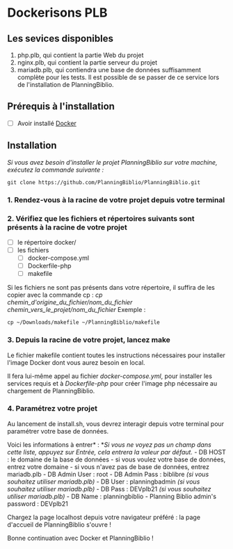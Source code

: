 # Dockerisons PLB

## Les sevices disponibles

 1. php.plb, qui contient la partie Web du projet
 2. nginx.plb, qui contient la partie serveur du projet
 3. mariadb.plb, qui contiendra une base de données suffisamment complète pour les tests. Il est possible de se passer de ce service lors de l'installation de PlanningBiblio.

## Prérequis à l'installation

- [ ] Avoir installé [Docker](https://doc.ubuntu-fr.org/docker)

## Installation

 *Si vous avez besoin d'installer le projet PlanningBiblio sur votre machine, exécutez la commande suivante :*

    git clone https://github.com/PlanningBiblio/PlanningBiblio.git 

### 1. Rendez-vous à la racine de votre projet depuis votre terminal

### 2. Vérifiez que les fichiers et répertoires suivants sont présents à la racine de votre projet 
- [ ] le répertoire docker/
- [ ] les fichiers
    - [ ] docker-compose.yml
    - [ ] Dockerfile-php
    - [ ] makefile

Si les fichiers ne sont pas présents dans votre répertoire, il suffira de les copier avec la commande cp : *cp chemin_d'origine_du_fichier/nom_du_fichier chemin_vers_le_projet/nom_du_fichier*
Exemple :

    cp ~/Downloads/makefile ~/PlanningBiblio/makefile

### 3. Depuis la racine de votre projet, lancez make

Le fichier makefile contient toutes les instructions nécessaires pour installer l'image Docker dont vous aurez besoin en local. 

Il fera lui-même appel au fichier *docker-compose.yml*, pour installer les services requis et à *Dockerfile-php* pour créer l'image php nécessaire au chargement de PlanningBiblio.

### 4. Paramétrez votre projet

Au lancement de install.sh, vous devrez interagir depuis votre terminal pour paramétrer votre base de données. 

Voici les informations à entrer* :
 **Si vous ne voyez pas un champ dans cette liste, appuyez sur Entrée, cela entrera la valeur par défaut.* 
    - DB HOST : le domaine de la base de données
        - si vous voulez votre base de données, entrez votre domaine
        - si vous n'avez pas de base de données, entrez mariadb.plb
    - DB Admin User : root
    - DB Admin Pass : biblibre *(si vous souhaitez utiliser mariadb.plb)*
    - DB User : planningbadmin *(si vous souhaitez utiliser mariadb.plb)*
    - DB Pass : DEVplb21 *(si vous souhaitez utiliser mariadb.plb)*
    - DB Name : planningbiblio
    - Planning Biblio admin's password : DEVplb21

Chargez la page localhost depuis votre navigateur préféré : la page d'accueil de PlanningBiblio s'ouvre !

Bonne continuation avec Docker et PlanningBiblio !
